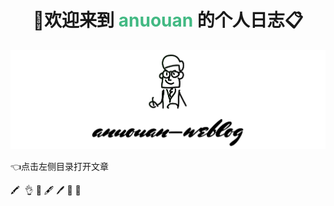 <h1 style="text-align: center;">🔎欢迎来到<span style="font-weight: bold; color: #42b983;"> anuouan </span>的个人日志📋</h1>

![anuouan-weblog](docs/mkdocs/images/anuouan-weblog.png)

👈点击左侧目录打开文章

 🖍️ ️ 👌 📝 🖋️ 🖊️ 🤏 👏

